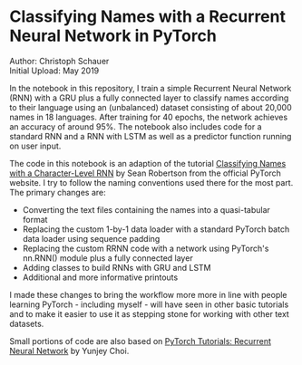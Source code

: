 # Classifying Names with a Recurrent Neural Network in PyTorch

Author: Christoph Schauer <br/>
Initial Upload: May 2019

In the notebook in this repository, I train a simple Recurrent Neural Network (RNN) with a GRU plus a fully connected layer to classify names according to their language using an (unbalanced) dataset consisting of about 20,000 names in 18 languages. After training for 40 epochs, the network achieves an accuracy of around 95%. The notebook also includes code for a standard RNN and a RNN with LSTM as well as a predictor function running on user input.

The code in this notebook is an adaption of the tutorial [Classifying Names with a Character-Level RNN](https://pytorch.org/tutorials/intermediate/char_rnn_classification_tutorial.html) by Sean Robertson from the official PyTorch website. I try to follow the naming conventions used there for the most part. The primary changes are:
* Converting the text files containing the names into a quasi-tabular format 
* Replacing the custom 1-by-1 data loader with a standard PyTorch batch data loader using sequence padding
* Replacing the custom RRNN code with a network using PyTorch's nn.RNN() module plus a fully connected layer
* Adding classes to build RNNs with GRU and LSTM
* Additional and more informative printouts

I made these changes to bring the workflow more more in line with people learning PyTorch - including myself - will have seen in other basic tutorials and to make it easier to use it as stepping stone for working with other text datasets.

Small portions of code are also based on [PyTorch Tutorials: Recurrent Neural Network](https://github.com/yunjey/pytorch-tutorial/blob/master/tutorials/02-intermediate/recurrent_neural_network/main.py) by Yunjey Choi.
